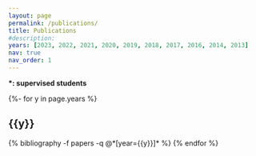 ```yaml
---
layout: page
permalink: /publications/
title: Publications
#description:
years: [2023, 2022, 2021, 2020, 2019, 2018, 2017, 2016, 2014, 2013]
nav: true
nav_order: 1
---
```

**\*: supervised students**
<!-- _pages/publications.md -->
<div class="publications">

{%- for y in page.years %}
  <h2 class="year">{{y}}</h2>
  {% bibliography -f papers -q @*[year={{y}}]* %}
{% endfor %}

</div>
